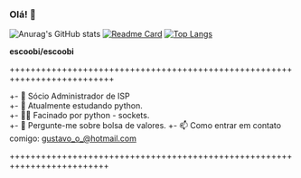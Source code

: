 ### Olá! 👋


![Anurag's GitHub stats](https://github-readme-stats.vercel.app/api?username=escoobi&show_icons=true&theme=default)
[![Readme Card](https://github-readme-stats.vercel.app/api/pin/?username=escoobi&repo=escoobi)](https://github.com/escoobi/escoobi)
[![Top Langs](https://github-readme-stats.vercel.app/api/top-langs/?username=escoobi)](https://github.com/escoobi/escoobi)




**escoobi/escoobi**

++++++++++++++++++++++++++++++++++++++++++++++++++++++++++++++++++++++++++

+- 🔭 Sócio Administrador de ISP                                   
+- 🌱 Atualmente estudando python.                                        
+- 🐱‍👤 Facinado por python - sockets.                                            
+- 💬 Pergunte-me sobre bolsa de valores.
+- 📫 Como entrar em contato comigo: gustavo_o_@hotmail.com

+++++++++++++++++++++++++++++++++++++++++++++++++++++++++++++++++++++++++
